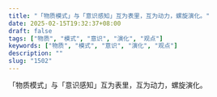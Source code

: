 ```yaml
---
title: "「物质模式」与「意识感知」互为表里，互为动力，螺旋演化。"
date: 2025-02-15T19:32:37+08:00
draft: false
tags: ["物质", "模式", "意识", "演化", "观点"]
keywords: ["物质", "模式", "意识", "演化", "观点"]
description: ""
slug: "1502"
---
```


「物质模式」与「意识感知」互为表里，互为动力，螺旋演化。